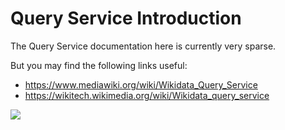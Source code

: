 # Query Service Introduction

The Query Service documentation here is currently very sparse.

But you may find the following links useful:

- <https://www.mediawiki.org/wiki/Wikidata_Query_Service>
- <https://wikitech.wikimedia.org/wiki/Wikidata_query_service>

![](https://upload.wikimedia.org/wikipedia/commons/1/15/Screenshot_Wikidata_Query_Service_%28SPARQL%29.PNG)
